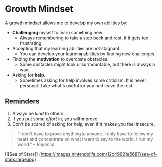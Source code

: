 # Growth Mindset 

A growth mindset allows me to develop my own abilities by:
- **Challenging** myself to learn something new.
  - Always remembering to take a step back and rest, if it gets too frustrating.
- Accepting that my learning abilities are not stagnant.
   - You can develop your learning abilities by finding new challenges.
- Finding the **motivation** to overcome obstacles.
  - Some obstacles might look unsurmountable, but there is always a way.
- Asking for **help**.
  - Sometimes asking for help involves some criticism. It is never personal. Take what's useful for you nad leave the rest.
    
## Reminders
1. Always be *kind* to others.
2. If you put some *effort* in, you will improve.
3. Don't be scared of asking for help, even if it makes you feel insecure.

> "I don't have to prove anything to anyone. I only have to follow my heart and concentrate on what I want to say to the world. I run my world." – *Beyoncé*

[![Sea of Stars]] (https://images.nintendolife.com/12c49621e5687/sea-of-stars.large.jpg)



